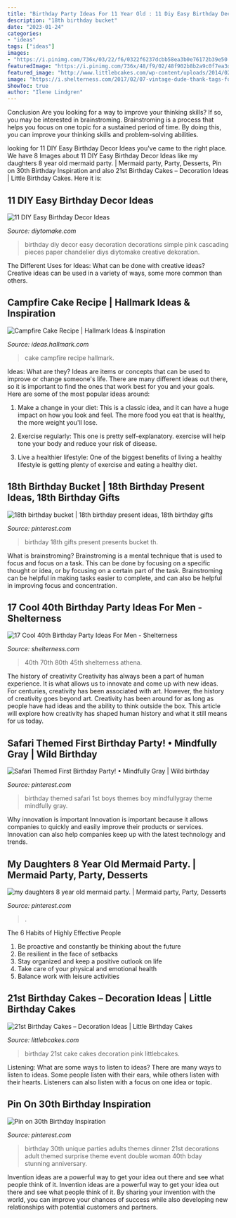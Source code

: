 ```yaml
---
title: "Birthday Party Ideas For 11 Year Old : 11 Diy Easy Birthday Decor Ideas"
description: "18th birthday bucket"
date: "2023-01-24"
categories:
- "ideas"
tags: ["ideas"]
images:
- "https://i.pinimg.com/736x/03/22/f6/0322f6237dcbb58ea3b0e76172b39e50.jpg"
featuredImage: "https://i.pinimg.com/736x/48/f9/02/48f902b8b2a9c0f7ea3dc7fea77d87e5--milestone-birthdays-th-birthday-presents.jpg"
featured_image: "http://www.littlebcakes.com/wp-content/uploads/2014/02/Images-of-21st-Birthday-Cakes-768x1024.jpg"
image: "https://i.shelterness.com/2017/02/07-vintage-dude-thank-tags-for-party-favors.jpg"
ShowToc: true
author: "Ilene Lindgren"
---
```



Conclusion
Are you looking for a way to improve your thinking skills? If so, you may be interested in brainstroming. Brainstroming is a process that helps you focus on one topic for a sustained period of time. By doing this, you can improve your thinking skills and problem-solving abilities.

	

		
looking for 11 DIY Easy Birthday Decor Ideas you've came to the right place. We have 8 Images about 11 DIY Easy Birthday Decor Ideas like my daughters 8 year old mermaid party. | Mermaid party, Party, Desserts, Pin on 30th Birthday Inspiration and also 21st Birthday Cakes – Decoration Ideas | Little Birthday Cakes. Here it is:
		
    
## 11 DIY Easy Birthday Decor Ideas

<img loading=lazy src="https://www.diytomake.com/wp-content/uploads/2015/09/Cascading-Pink.jpg" onerror="this.onerror=null;this.src='https://tse1.mm.bing.net/th?id=OIP.ShIUAfxBwrBFdZP1GoBLVwHaLH&amp;pid=15.1';" alt="11 DIY Easy Birthday Decor Ideas">

_Source: diytomake.com_

>birthday diy decor easy decoration decorations simple pink cascading pieces paper chandelier diys diytomake creative dekoration. 

	

The Different Uses for Ideas: What can be done with creative ideas?
Creative ideas can be used in a variety of ways, some more common than others.

    
## Campfire Cake Recipe | Hallmark Ideas &amp; Inspiration

<img loading=lazy src="https://ideas.hallmark.com/wp-content/uploads/2016/09/CampfireCake600x600.jpg" onerror="this.onerror=null;this.src='https://tse4.mm.bing.net/th?id=OIP.8ehZCUc1ZrEO-NeHZj_6AQHaHa&amp;pid=15.1';" alt="Campfire Cake Recipe | Hallmark Ideas &amp; Inspiration">

_Source: ideas.hallmark.com_

>cake campfire recipe hallmark. 

	

Ideas: What are they?
Ideas are items or concepts that can be used to improve or change someone's life. There are many different ideas out there, so it is important to find the ones that work best for you and your goals. Here are some of the most popular ideas around:
1. Make a change in your diet: This is a classic idea, and it can have a huge impact on how you look and feel. The more food you eat that is healthy, the more weight you'll lose.

2. Exercise regularly: This one is pretty self-explanatory. exercise will help tone your body and reduce your risk of disease.

3. Live a healthier lifestyle: One of the biggest benefits of living a healthy lifestyle is getting plenty of exercise and eating a healthy diet.

    
## 18th Birthday Bucket | 18th Birthday Present Ideas, 18th Birthday Gifts

<img loading=lazy src="https://i.pinimg.com/736x/48/f9/02/48f902b8b2a9c0f7ea3dc7fea77d87e5--milestone-birthdays-th-birthday-presents.jpg" onerror="this.onerror=null;this.src='https://tse3.mm.bing.net/th?id=OIP.ZjTjJUMCLHVei4DsSCxhIAHaJ3&amp;pid=15.1';" alt="18th birthday bucket | 18th birthday present ideas, 18th birthday gifts">

_Source: pinterest.com_

>birthday 18th gifts present presents bucket th. 

	

What is brainstroming? Brainstroming is a mental technique that is used to focus and focus on a task. This can be done by focusing on a specific thought or idea, or by focusing on a certain part of the task. Brainstroming can be helpful in making tasks easier to complete, and can also be helpful in improving focus and concentration.

    
## 17 Cool 40th Birthday Party Ideas For Men - Shelterness

<img loading=lazy src="https://i.shelterness.com/2017/02/07-vintage-dude-thank-tags-for-party-favors.jpg" onerror="this.onerror=null;this.src='https://tse4.mm.bing.net/th?id=OIP.Ne2XOytjrLigGekK1BxSpwHaJ4&amp;pid=15.1';" alt="17 Cool 40th Birthday Party Ideas For Men - Shelterness">

_Source: shelterness.com_

>40th 70th 80th 45th shelterness athena. 

	

The history of creativity
Creativity has always been a part of human experience. It is what allows us to innovate and come up with new ideas. For centuries, creativity has been associated with art. However, the history of creativity goes beyond art. Creativity has been around for as long as people have had ideas and the ability to think outside the box. This article will explore how creativity has shaped human history and what it still means for us today.

    
## Safari Themed First Birthday Party! • Mindfully Gray | Wild Birthday

<img loading=lazy src="https://i.pinimg.com/736x/c3/69/61/c36961144e343a895c7b95e41242b08d.jpg" onerror="this.onerror=null;this.src='https://tse4.mm.bing.net/th?id=OIP.vhxKPO3ANr7winSaPrDxRAHaLH&amp;pid=15.1';" alt="Safari Themed First Birthday Party! • Mindfully Gray | Wild birthday">

_Source: pinterest.com_

>birthday themed safari 1st boys themes boy mindfullygray theme mindfully gray. 

	

Why innovation is important
Innovation is important because it allows companies to quickly and easily improve their products or services. Innovation can also help companies keep up with the latest technology and trends.

    
## My Daughters 8 Year Old Mermaid Party. | Mermaid Party, Party, Desserts

<img loading=lazy src="https://i.pinimg.com/736x/03/22/f6/0322f6237dcbb58ea3b0e76172b39e50.jpg" onerror="this.onerror=null;this.src='https://tse4.mm.bing.net/th?id=OIP.tTdmX_RcMa69WlgJV1x5zwHaPP&amp;pid=15.1';" alt="my daughters 8 year old mermaid party. | Mermaid party, Party, Desserts">

_Source: pinterest.com_

>. 

	

The 6 Habits of Highly Effective People
1. Be proactive and constantly be thinking about the future 
2. Be resilient in the face of setbacks 
3. Stay organized and keep a positive outlook on life 
4. Take care of your physical and emotional health 
5. Balance work with leisure activities 

    
## 21st Birthday Cakes – Decoration Ideas | Little Birthday Cakes

<img loading=lazy src="http://www.littlebcakes.com/wp-content/uploads/2014/02/Images-of-21st-Birthday-Cakes-768x1024.jpg" onerror="this.onerror=null;this.src='https://tse1.mm.bing.net/th?id=OIP.JcL9Uv2HdGwtqFyssu1glgHaJ4&amp;pid=15.1';" alt="21st Birthday Cakes – Decoration Ideas | Little Birthday Cakes">

_Source: littlebcakes.com_

>birthday 21st cake cakes decoration pink littlebcakes. 

	

Listening: What are some ways to listen to ideas?
There are many ways to listen to ideas. Some people listen with their ears, while others listen with their hearts. Listeners can also listen with a focus on one idea or topic.

    
## Pin On 30th Birthday Inspiration

<img loading=lazy src="https://i.pinimg.com/736x/bd/2e/04/bd2e04353ad3cb7fdae7a3efdda241fe--unique-birthday-party-ideas-th-birthday-parties.jpg" onerror="this.onerror=null;this.src='https://tse4.mm.bing.net/th?id=OIP.pXibzKJu8JZ6K09u_d9bOAHaOq&amp;pid=15.1';" alt="Pin on 30th Birthday Inspiration">

_Source: pinterest.com_

>birthday 30th unique parties adults themes dinner 21st decorations adult themed surprise theme event double woman 40th bday stunning anniversary. 

	

Invention ideas are a powerful way to get your idea out there and see what people think of it.
Invention ideas are a powerful way to get your idea out there and see what people think of it. By sharing your invention with the world, you can improve your chances of success while also developing new relationships with potential customers and partners.

